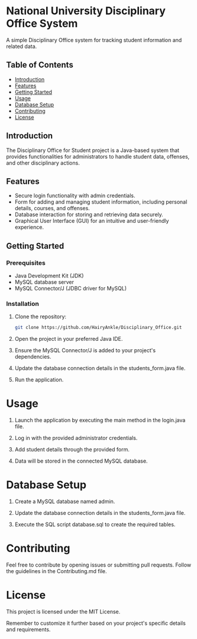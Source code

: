 # National University Disciplinary Office System

A simple Disciplinary Office system for tracking student information and related data.

## Table of Contents
- [Introduction](#introduction)
- [Features](#features)
- [Getting Started](#getting-started)
- [Usage](#usage)
- [Database Setup](#database-setup)
- [Contributing](#contributing)
- [License](#license)

## Introduction

The Disciplinary Office for Student project is a Java-based system that provides functionalities for administrators to handle student data, offenses, and other disciplinary actions.

## Features

- Secure login functionality with admin credentials.
- Form for adding and managing student information, including personal details, courses, and offenses.
- Database interaction for storing and retrieving data securely.
- Graphical User Interface (GUI) for an intuitive and user-friendly experience.

## Getting Started

### Prerequisites

- Java Development Kit (JDK)
- MySQL database server
- MySQL Connector/J (JDBC driver for MySQL)

### Installation

1. Clone the repository:

   ```bash
   git clone https://github.com/HairyAnkle/Disciplinary_Office.git

1. Open the project in your preferred Java IDE.

2. Ensure the MySQL Connector/J is added to your project's dependencies.

3. Update the database connection details in the students_form.java file.

4. Run the application.

# Usage
1. Launch the application by executing the main method in the login.java file.

2. Log in with the provided administrator credentials.

3. Add student details through the provided form.

4. Data will be stored in the connected MySQL database.

# Database Setup
1. Create a MySQL database named admin.

2. Update the database connection details in the students_form.java file.

3. Execute the SQL script database.sql to create the required tables.

# Contributing
Feel free to contribute by opening issues or submitting pull requests. Follow the guidelines in the Contributing.md file.

# License
This project is licensed under the MIT License.

Remember to customize it further based on your project's specific details and requirements.
